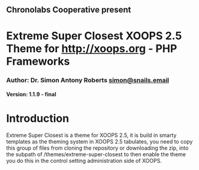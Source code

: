 ## Chronolabs Cooperative present

# Extreme Super Closest XOOPS 2.5 Theme for http://xoops.org - PHP Frameworks

### Author: Dr. Simon Antony Roberts <simon@snails.email>

#### Version: 1.1.9 - final

# Introduction

Extreme Super Closest is a theme for XOOPS 2.5, it is build in smarty templates as the theming system in XOOPS 2.5 tabulates, you need to copy this group of files from cloning the repository or downloading the zip, into the subpath of /themes/extreme-super-closest to then enable the theme you do this in the control setting administration side of XOOPS.
